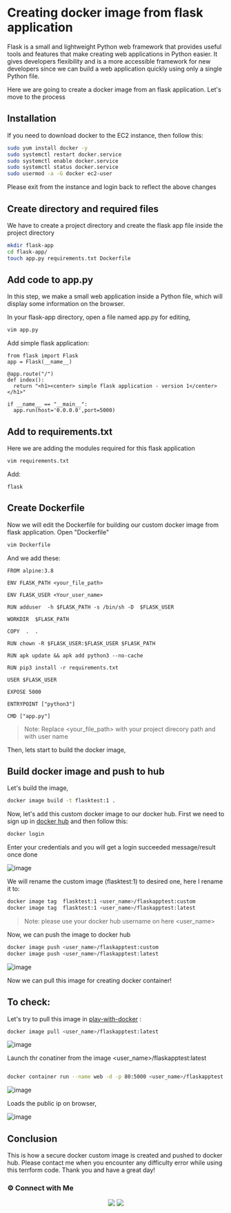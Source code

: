 # Creating docker image from flask application

Flask is a small and lightweight Python web framework that provides useful tools and features that make creating web applications in Python easier. It gives developers flexibility and is a more accessible framework for new developers since we can build a web application quickly using only a single Python file.

Here we are going to create a docker image from an flask application. Let's move to the process



## Installation

If you need to download docker to the EC2 instance, then follow this:

~~~sh
sudo yum install docker -y
sudo systemctl restart docker.service
sudo systemctl enable docker.service
sudo systemctl status docker.service
sudo usermod -a -G docker ec2-user
~~~

Please exit from the instance and login back to reflect the above changes

## Create directory and required files

We have to create  a project directory  and create the  flask app file inside the project directory

~~~sh
mkdir flask-app
cd flask-app/
touch app.py requirements.txt Dockerfile
~~~

##  Add code to app.py

 In this step, we make a small web application inside a Python file, which will display some information on the browser.

In your flask-app directory, open a file named app.py for editing,


~~~sh
vim app.py
~~~
Add simple flask application:

~~~
from flask import Flask
app = Flask(__name__)

@app.route("/")
def index():
  return "<h1><center> simple flask application - version 1</center></h1>"

if __name__ == "__main__":
  app.run(host='0.0.0.0',port=5000)
~~~

##  Add to requirements.txt

Here we are adding the modules required for this flask application
~~~sh
vim requirements.txt
~~~
Add:
~~~
flask
~~~

##  Create Dockerfile 

Now we will edit the Dockerfile for building our custom docker image from flask application. Open "Dockerfile" 
~~~sh
vim Dockerfile
~~~

And we add these:
~~~
FROM alpine:3.8
    
ENV FLASK_PATH <your_file_path>

ENV FLASK_USER <Your_user_name>

RUN adduser  -h $FLASK_PATH -s /bin/sh -D  $FLASK_USER

WORKDIR  $FLASK_PATH

COPY  .  .

RUN chown -R $FLASK_USER:$FLASK_USER $FLASK_PATH

RUN apk update && apk add python3 --no-cache

RUN pip3 install -r requirements.txt

USER $FLASK_USER

EXPOSE 5000

ENTRYPOINT ["python3"]

CMD ["app.py"]
~~~

> Note: Replace <your_file_path> with your project direcory path and with user name


Then, lets start to build the docker image,

##  Build docker image and push to hub

Let's build the image, 
~~~sh
docker image build -t flasktest:1 .
~~~

Now, let's add this custom docker image to our docker hub. First we need to sign up in [docker hub](https://hub.docker.com/) and then follow this:

~~~sh
docker login
~~~
Enter your credentials and you will get a login succeeded message/result once done

![image](https://user-images.githubusercontent.com/100775027/165773373-664a1e29-4970-4e8c-b46f-86c431ffe43a.png)

We will rename the custom image (flasktest:1) to desired one, here I rename it to:

~~~sh
docker image tag  flasktest:1 <user_name>/flaskapptest:custom
docker image tag  flasktest:1 <user_name>/flaskapptest:latest
~~~

> Note: please use your docker hub username on here <user_name>



Now, we can push the image to docker hub

~~~sh
docker image push <user_name>/flaskapptest:custom
docker image push <user_name>/flaskapptest:latest
~~~

![image](https://user-images.githubusercontent.com/100775027/165774663-9262053f-6d5e-431b-af10-9d78f813d0ca.png)


Now we can pull this image for creating docker container!

## To check: 



 Let's try to pull this image in [play-with-docker](https://labs.play-with-docker.com/) :

~~~sh
docker image pull <user_name>/flaskapptest:latest
~~~

![image](https://user-images.githubusercontent.com/100775027/165773614-e7eee5c1-5ec9-4cdc-9ee0-90794d1e73bb.png)

Launch thr conatiner from the image <user_name>/flaskapptest:latest

~~~sh

docker container run --name web -d -p 80:5000 <user_name>/flaskapptest:custom
~~~

![image](https://user-images.githubusercontent.com/100775027/165774163-839edf54-2ddb-48f4-b755-312aa8350cdf.png)

Loads the public ip on browser,

![image](https://user-images.githubusercontent.com/100775027/165774343-5617e416-b201-444a-bdc5-b4d4758c7745.png)


## Conclusion

This is how a secure docker custom image is created and pushed to docker hub. Please contact me when you encounter any difficulty error while using this terrform code. Thank you and have a great day!


 ### ⚙️ Connect with Me
<p align="center">
<a href="https://www.linkedin.com/in/radin-lawrence-8b3270102/"><img src="https://img.shields.io/badge/LinkedIn-0077B5?style=for-the-badge&logo=linkedin&logoColor=white"/></a>
<a href="mailto:radin.lawrence@gmail.com"><img src="https://img.shields.io/badge/Gmail-D14836?style=for-the-badge&logo=gmail&logoColor=white"/></a>



